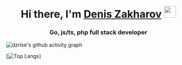<h1 align="center">Hi there, I'm <a href="https://dzrise.ru/" target="_blank">Denis Zakharov</a> 
<img src="https://github.com/blackcater/blackcater/raw/main/images/Hi.gif" height="32"/></h1>
<h3 align="center">Go, js/ts, php full stack developer</h3>

![dzrise's github activity graph](https://github-readme-activity-graph.vercel.app/graph?username=dzrise&theme=github-compact)

[![Top Langs](https://github-readme-stats.vercel.app/api/top-langs/?username=dzrise&layout=normal&theme=dark#gh-dark-mode-only)]
<!--
**dzrise/dzrise** is a ✨ _special_ ✨ repository because its `README.md` (this file) appears on your GitHub profile.

Here are some ideas to get you started:

- 🔭 I’m currently working on ...
- 🌱 I’m currently learning ...
- 👯 I’m looking to collaborate on ...
- 🤔 I’m looking for help with ...
- 💬 Ask me about ...
- 📫 How to reach me: ...
- 😄 Pronouns: ...
- ⚡ Fun fact: ...
-->
